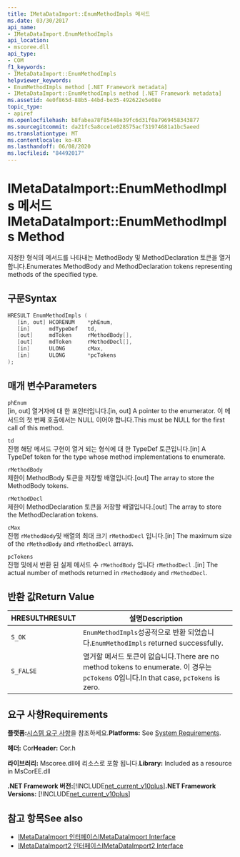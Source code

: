 ```yaml
---
title: IMetaDataImport::EnumMethodImpls 메서드
ms.date: 03/30/2017
api_name:
- IMetaDataImport.EnumMethodImpls
api_location:
- mscoree.dll
api_type:
- COM
f1_keywords:
- IMetaDataImport::EnumMethodImpls
helpviewer_keywords:
- EnumMethodImpls method [.NET Framework metadata]
- IMetaDataImport::EnumMethodImpls method [.NET Framework metadata]
ms.assetid: 4e0f865d-88b5-44bd-be35-492622e5e08e
topic_type:
- apiref
ms.openlocfilehash: b8fabea78f85448e39fc6d31f0a7969458343877
ms.sourcegitcommit: da21fc5a8cce1e028575acf31974681a1bc5aeed
ms.translationtype: MT
ms.contentlocale: ko-KR
ms.lasthandoff: 06/08/2020
ms.locfileid: "84492017"
---
```

# <a name="imetadataimportenummethodimpls-method"></a><span data-ttu-id="3170e-102">IMetaDataImport::EnumMethodImpls 메서드</span><span class="sxs-lookup"><span data-stu-id="3170e-102">IMetaDataImport::EnumMethodImpls Method</span></span>
<span data-ttu-id="3170e-103">지정한 형식의 메서드를 나타내는 MethodBody 및 MethodDeclaration 토큰을 열거합니다.</span><span class="sxs-lookup"><span data-stu-id="3170e-103">Enumerates MethodBody and MethodDeclaration tokens representing methods of the specified type.</span></span>  
  
## <a name="syntax"></a><span data-ttu-id="3170e-104">구문</span><span class="sxs-lookup"><span data-stu-id="3170e-104">Syntax</span></span>  
  
```cpp  
HRESULT EnumMethodImpls (  
   [in, out] HCORENUM    *phEnum,
   [in]      mdTypeDef   td,
   [out]     mdToken     rMethodBody[],
   [out]     mdToken     rMethodDecl[],
   [in]      ULONG       cMax,
   [in]      ULONG       *pcTokens  
);  
```  
  
## <a name="parameters"></a><span data-ttu-id="3170e-105">매개 변수</span><span class="sxs-lookup"><span data-stu-id="3170e-105">Parameters</span></span>  
 `phEnum`  
 <span data-ttu-id="3170e-106">[in, out] 열거자에 대 한 포인터입니다.</span><span class="sxs-lookup"><span data-stu-id="3170e-106">[in, out] A pointer to the enumerator.</span></span> <span data-ttu-id="3170e-107">이 메서드의 첫 번째 호출에서는 NULL 이어야 합니다.</span><span class="sxs-lookup"><span data-stu-id="3170e-107">This must be NULL for the first call of this method.</span></span>  
  
 `td`  
 <span data-ttu-id="3170e-108">진행 해당 메서드 구현이 열거 되는 형식에 대 한 TypeDef 토큰입니다.</span><span class="sxs-lookup"><span data-stu-id="3170e-108">[in] A TypeDef token for the type whose method implementations to enumerate.</span></span>  
  
 `rMethodBody`  
 <span data-ttu-id="3170e-109">제한이 MethodBody 토큰을 저장할 배열입니다.</span><span class="sxs-lookup"><span data-stu-id="3170e-109">[out] The array to store the MethodBody tokens.</span></span>  
  
 `rMethodDecl`  
 <span data-ttu-id="3170e-110">제한이 MethodDeclaration 토큰을 저장할 배열입니다.</span><span class="sxs-lookup"><span data-stu-id="3170e-110">[out] The array to store the MethodDeclaration tokens.</span></span>  
  
 `cMax`  
 <span data-ttu-id="3170e-111">진행 `rMethodBody`및 배열의 최대 크기 `rMethodDecl` 입니다.</span><span class="sxs-lookup"><span data-stu-id="3170e-111">[in] The maximum size of the `rMethodBody` and `rMethodDecl` arrays.</span></span>  
  
 `pcTokens`  
 <span data-ttu-id="3170e-112">진행 및에서 반환 된 실제 메서드 수 `rMethodBody` 입니다 `rMethodDecl` .</span><span class="sxs-lookup"><span data-stu-id="3170e-112">[in] The actual number of methods returned in `rMethodBody` and `rMethodDecl`.</span></span>  
  
## <a name="return-value"></a><span data-ttu-id="3170e-113">반환 값</span><span class="sxs-lookup"><span data-stu-id="3170e-113">Return Value</span></span>  
  
|<span data-ttu-id="3170e-114">HRESULT</span><span class="sxs-lookup"><span data-stu-id="3170e-114">HRESULT</span></span>|<span data-ttu-id="3170e-115">설명</span><span class="sxs-lookup"><span data-stu-id="3170e-115">Description</span></span>|  
|-------------|-----------------|  
|`S_OK`|<span data-ttu-id="3170e-116">`EnumMethodImpls`성공적으로 반환 되었습니다.</span><span class="sxs-lookup"><span data-stu-id="3170e-116">`EnumMethodImpls` returned successfully.</span></span>|  
|`S_FALSE`|<span data-ttu-id="3170e-117">열거할 메서드 토큰이 없습니다.</span><span class="sxs-lookup"><span data-stu-id="3170e-117">There are no method tokens to enumerate.</span></span> <span data-ttu-id="3170e-118">이 경우는 `pcTokens` 0입니다.</span><span class="sxs-lookup"><span data-stu-id="3170e-118">In that case, `pcTokens` is zero.</span></span>|  
  
## <a name="requirements"></a><span data-ttu-id="3170e-119">요구 사항</span><span class="sxs-lookup"><span data-stu-id="3170e-119">Requirements</span></span>  
 <span data-ttu-id="3170e-120">**플랫폼:**[시스템 요구 사항](../../get-started/system-requirements.md)을 참조하세요.</span><span class="sxs-lookup"><span data-stu-id="3170e-120">**Platforms:** See [System Requirements](../../get-started/system-requirements.md).</span></span>  
  
 <span data-ttu-id="3170e-121">**헤더:** Cor</span><span class="sxs-lookup"><span data-stu-id="3170e-121">**Header:** Cor.h</span></span>  
  
 <span data-ttu-id="3170e-122">**라이브러리:** Mscoree.dll에 리소스로 포함 됩니다.</span><span class="sxs-lookup"><span data-stu-id="3170e-122">**Library:** Included as a resource in MsCorEE.dll</span></span>  
  
 <span data-ttu-id="3170e-123">**.NET Framework 버전:**[!INCLUDE[net_current_v10plus](../../../../includes/net-current-v10plus-md.md)]</span><span class="sxs-lookup"><span data-stu-id="3170e-123">**.NET Framework Versions:** [!INCLUDE[net_current_v10plus](../../../../includes/net-current-v10plus-md.md)]</span></span>  
  
## <a name="see-also"></a><span data-ttu-id="3170e-124">참고 항목</span><span class="sxs-lookup"><span data-stu-id="3170e-124">See also</span></span>

- [<span data-ttu-id="3170e-125">IMetaDataImport 인터페이스</span><span class="sxs-lookup"><span data-stu-id="3170e-125">IMetaDataImport Interface</span></span>](imetadataimport-interface.md)
- [<span data-ttu-id="3170e-126">IMetaDataImport2 인터페이스</span><span class="sxs-lookup"><span data-stu-id="3170e-126">IMetaDataImport2 Interface</span></span>](imetadataimport2-interface.md)
